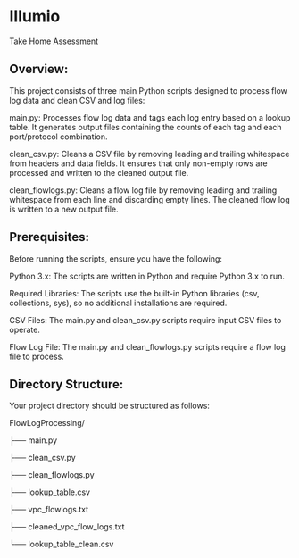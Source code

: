 # Illumio
Take Home Assessment


## Overview: 
This project consists of three main Python scripts designed to process flow log data and clean CSV and log files:

main.py: Processes flow log data and tags each log entry based on a lookup table. It generates output files containing the counts of each tag and each port/protocol combination.

clean_csv.py: Cleans a CSV file by removing leading and trailing whitespace from headers and data fields. It ensures that only non-empty rows are processed and written to the cleaned output file.

clean_flowlogs.py: Cleans a flow log file by removing leading and trailing whitespace from each line and discarding empty lines. The cleaned flow log is written to a new output file.

## Prerequisites: 
Before running the scripts, ensure you have the following:

Python 3.x: The scripts are written in Python and require Python 3.x to run.

Required Libraries: The scripts use the built-in Python libraries (csv, collections, sys), so no additional installations are required.

CSV Files: The main.py and clean_csv.py scripts require input CSV files to operate.

Flow Log File: The main.py and clean_flowlogs.py scripts require a flow log file to process.

## Directory Structure:

Your project directory should be structured as follows:

  FlowLogProcessing/


├── main.py

├── clean_csv.py

├── clean_flowlogs.py

├── lookup_table.csv

├── vpc_flowlogs.txt

├── cleaned_vpc_flow_logs.txt

└── lookup_table_clean.csv

